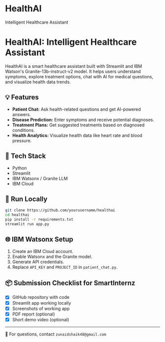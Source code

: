 # HealthAI
Intelligent Healthcare Assistant 
# HealthAI: Intelligent Healthcare Assistant

HealthAI is a smart healthcare assistant built with Streamlit and IBM Watson's Granite-13b-instruct-v2 model. It helps users understand symptoms, explore treatment options, chat with AI for medical questions, and visualize health data trends.

## 💡 Features
- **Patient Chat:** Ask health-related questions and get AI-powered answers.
- **Disease Prediction:** Enter symptoms and receive potential diagnoses.
- **Treatment Plans:** Get suggested treatments based on diagnosed conditions.
- **Health Analytics:** Visualize health data like heart rate and blood pressure.

## 🧰 Tech Stack
- Python
- Streamlit
- IBM Watsonx / Granite LLM
- IBM Cloud

## 🚀 Run Locally
```bash
git clone https://github.com/yourusername/healthai
cd healthai
pip install -r requirements.txt
streamlit run app.py
```

## 🌐 IBM Watsonx Setup
1. Create an IBM Cloud account.
2. Enable Watsonx and the Granite model.
3. Generate API credentials.
4. Replace `API_KEY` and `PROJECT_ID` in `patient_chat.py`.

## 📦 Submission Checklist for SmartInternz
- [x] GitHub repository with code
- [x] Streamlit app working locally
- [x] Screenshots of working app
- [x] PDF report (optional)
- [x] Short demo video (optional)

---

📧 For questions, contact `zunaidshaik48@gmail.com`
